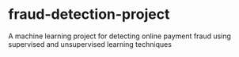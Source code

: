 # fraud-detection-project
A machine learning project for detecting online payment fraud using supervised and unsupervised learning techniques
